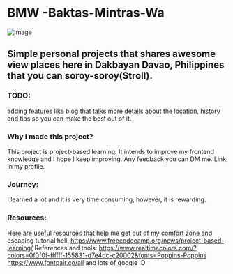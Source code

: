 # BMW -Baktas-Mintras-Wa
![image](https://github.com/ronzron/BMW--Baktas-Mintras-Wa/assets/75774813/120aafbb-436b-47e3-9676-649aebde22e1)
## Simple personal projects that shares awesome view places here in Dakbayan Davao, Philippines that you can soroy-soroy(Stroll).

### TODO:
adding features like blog that talks more details about the location, history and tips so you can make the best out of it. 

### Why I made this project?
This project is project-based learning. It intends to improve my frontend knowledge and I hope I keep improving.
Any feedback you can DM me. Link in my profile. 
### Journey:
I learned a lot and it is very time consuming, however, it is rewarding. 
### Resources:
Here are useful resources that help me get out of my comfort zone and escaping tutorial hell:
https://www.freecodecamp.org/news/project-based-learning/
References and tools:
https://www.realtimecolors.com/?colors=0f0f0f-ffffff-155831-d7e4dc-c20002&fonts=Poppins-Poppins
https://www.fontpair.co/all
and lots of google :D
